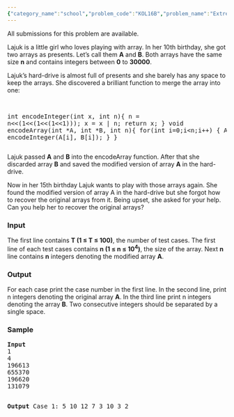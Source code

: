 ```yaml
---
{"category_name":"school","problem_code":"KOL16B","problem_name":"Extreme Encoding","languages_supported":{"0":"C","1":"CPP14","2":"JAVA","3":"PYTH","4":"PYTH 3.4"},"max_timelimit":2,"source_sizelimit":50000,"problem_author":"kol_adm","problem_tester":null,"date_added":"21-12-2016","tags":{"0":"kol_adm"},"time":{"view_start_date":1482831600,"submit_start_date":1482831600,"visible_start_date":1482831600,"end_date":1735669800},"layout":"problem"}
---
```

<span class="solution-visible-txt">All submissions for this problem are available.</span><p>Lajuk is a little girl who loves playing with array. In her 10th birthday, she got two arrays as presents. Let’s call them <b>A</b> and <b>B</b>. Both arrays have the same size <b>n</b> and contains integers between <b>0</b> to <b>30000</b>.</p>

<p>Lajuk’s hard-drive is almost full of presents and she barely has any space to keep the arrays. She discovered a brilliant function to merge the array into one:
<pre>

int encodeInteger(int x, int n){
	n = n&lt;&lt;(1&lt;&lt;(1&lt;&lt;(1&lt;&lt;1)));
	x = x | n;
	return x;
}
void encodeArray(int *A, int *B, int n){
	for(int i=0;i&lt;n;i++) {
    	    A[i] = encodeInteger(A[i], B[i]);
	}
}
</pre>
</p>

<p>Lajuk passed <b>A</b> and <b>B</b> into the encodeArray function. After that she discarded array <b>B</b> and saved the modified version of array <b>A</b> in the hard-drive. </p>

<p>Now in her 15th birthday Lajuk wants to play with those arrays again. She found the modified version of array A in the hard-drive but she forgot how to recover the original arrays from it. Being upset, she asked for your help. Can you help her to recover the original arrays?</p>

<h3>Input</h3>
<p>The first line contains <b>T (1 ≤ T ≤ 100)</b>, the number of test cases. The first line of each test cases contains <b>n (1 ≤  n ≤  10<sup>4</sup>)</b>, the size of the array. Next <b>n</b> line contains <b>n</b> integers denoting the modified array <b>A</b>.</p>

<h3>Output</h3>
<p>For each case print the case number in the first line. In the second line, print n integers denoting the original array <b>A</b>. In the third line print n integers denoting the array <b>B</b>. Two consecutive  integers should be separated by a single space.</p>

<h3>Sample </h3>
<pre>
<b>Input</b>
1
4
196613
655370
196620
131079

<b>Output</b>
Case 1:
5 10 12 7
3 10 3 2
</pre>



